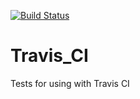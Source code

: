 [![Build Status](https://travis-ci.org/realdeal87/Travis_CI.svg?branch=master)](https://travis-ci.org/realdeal87/Travis_CI)

# Travis_CI
Tests for using with Travis CI

